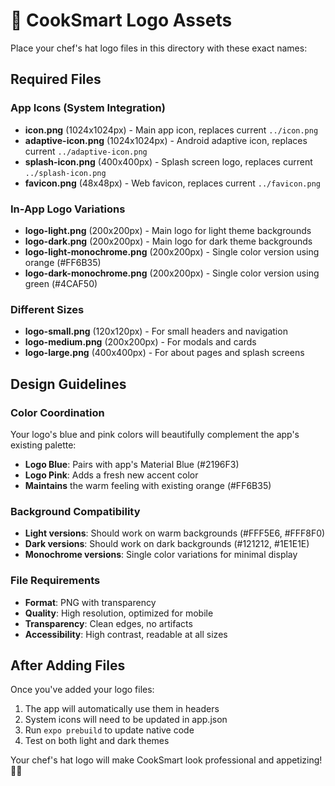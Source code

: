 # 🎨 CookSmart Logo Assets

Place your chef's hat logo files in this directory with these exact names:

## Required Files

### App Icons (System Integration)
- **icon.png** (1024x1024px) - Main app icon, replaces current `../icon.png`
- **adaptive-icon.png** (1024x1024px) - Android adaptive icon, replaces current `../adaptive-icon.png`
- **splash-icon.png** (400x400px) - Splash screen logo, replaces current `../splash-icon.png`
- **favicon.png** (48x48px) - Web favicon, replaces current `../favicon.png`

### In-App Logo Variations
- **logo-light.png** (200x200px) - Main logo for light theme backgrounds
- **logo-dark.png** (200x200px) - Main logo for dark theme backgrounds
- **logo-light-monochrome.png** (200x200px) - Single color version using orange (#FF6B35)
- **logo-dark-monochrome.png** (200x200px) - Single color version using green (#4CAF50)

### Different Sizes
- **logo-small.png** (120x120px) - For small headers and navigation
- **logo-medium.png** (200x200px) - For modals and cards
- **logo-large.png** (400x400px) - For about pages and splash screens

## Design Guidelines

### Color Coordination
Your logo's blue and pink colors will beautifully complement the app's existing palette:
- **Logo Blue**: Pairs with app's Material Blue (#2196F3)
- **Logo Pink**: Adds a fresh new accent color
- **Maintains** the warm feeling with existing orange (#FF6B35)

### Background Compatibility
- **Light versions**: Should work on warm backgrounds (#FFF5E6, #FFF8F0)
- **Dark versions**: Should work on dark backgrounds (#121212, #1E1E1E)
- **Monochrome versions**: Single color variations for minimal display

### File Requirements
- **Format**: PNG with transparency
- **Quality**: High resolution, optimized for mobile
- **Transparency**: Clean edges, no artifacts
- **Accessibility**: High contrast, readable at all sizes

## After Adding Files

Once you've added your logo files:
1. The app will automatically use them in headers
2. System icons will need to be updated in app.json
3. Run `expo prebuild` to update native code
4. Test on both light and dark themes

Your chef's hat logo will make CookSmart look professional and appetizing! 🍳✨ 